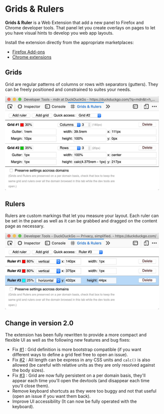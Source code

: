 Grids & Rulers
===============================================================================

**Grids & Ruler** is a Web Extension that add a new panel to Firefox and Chrome
developer tools. That panel let you create overlays on pages to let you have
visual hints to develop you web app layouts.

Install the extension directly from the appropriate marketplaces:

- [Firefox Add-ons](https://addons.mozilla.org/fr/firefox/addon/grids-rulers/)
- [Chrome extensions](https://chrome.google.com/webstore/detail/grids-rulers/kaippllfihpjicemabbbcljbmcpccabl)

## Grids

Grid are regular patterns of columns or rows with separators (gutters). They
can be freely positioned and constrained to suites your needs.

![Grid Panel](images/ff-en/grids.jpg)

## Rulers

Rulers are custom markings that let you measure your layout. Each ruler can be
set in the panel as well as it can be grabbed and dragged on the content page
as necessary.

![Ruler Panel](images/ff-en/rulers.jpg)

## Change in version 2.0

The extension has been fully rewritten to provide a more compact and flexible
UI as well as the following new features and bug fixes:

 * Fix [#1](/JeremiePat/grids-and-rulers/issues/1) : Grid definition is more
   bootstrap compatible (if you want different ways to define a grid feel free
   to open an issue).
 * Fix [#2](/JeremiePat/grids-and-rulers/issues/2) : All length can be express
   in any CSS units and `calc()` is also allowed (be careful with relative
   units as they are only resolved against the body sizes).
 * Fix [#3](/JeremiePat/grids-and-rulers/issues/3) : Grid are now fully
   persistent on a per domain basis, they'll appear each time you'll open the
   devtools (and disappear each time you'll close them).
 * Remove keyboard shortcuts as they were too buggy and not that useful (open
   an issue if you want them back).
 * Improve UI accessibility (It can now be fully operated with the keyboard).
